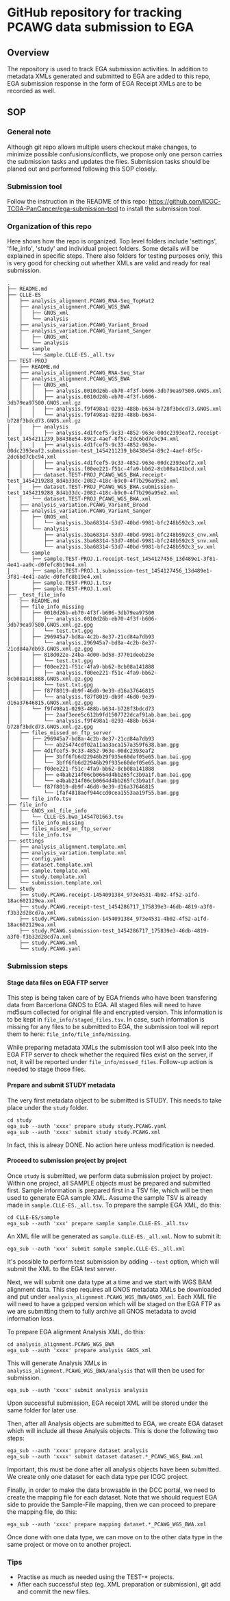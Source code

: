 # GitHub repository for tracking PCAWG data submission to EGA

## Overview
The repository is used to track EGA submission activities. In addition to metadata XMLs generated and submitted to EGA are added to this repo, EGA submission response in the form of EGA Receipt XMLs are to be recorded as well.

## SOP
### General note
Although git repo allows multiple users checkout make changes, to minimize possible confusions/conflicts, we propose only one person carries the submission tasks and updates the files. Submission tasks should be planed out and performed following this SOP closely.
### Submission tool
Follow the instruction in the README of this repo: https://github.com/ICGC-TCGA-PanCancer/ega-submission-tool to install the submission tool.
### Organization of this repo

Here shows how the repo is organized. Top level folders include 'settings', 'file_info', 'study' and individual project folders. Some details will be explained in specific steps. There also folders for testing purposes only, this is very good for checking out whether XMLs are valid and ready for real submission.
```
.
├── README.md
├── CLLE-ES
│   ├── analysis_alignment.PCAWG_RNA-Seq_TopHat2
│   ├── analysis_alignment.PCAWG_WGS_BWA
│   │   ├── GNOS_xml
│   │   └── analysis
│   ├── analysis_variation.PCAWG_Variant_Broad
│   ├── analysis_variation.PCAWG_Variant_Sanger
│   │   ├── GNOS_xml
│   │   └── analysis
│   └── sample
│       └── sample.CLLE-ES._all.tsv
├── TEST-PROJ
│   ├── README.md
│   ├── analysis_alignment.PCAWG_RNA-Seq_Star
│   ├── analysis_alignment.PCAWG_WGS_BWA
│   │   ├── GNOS_xml
│   │   │   ├── analysis.0010d26b-eb70-4f3f-b606-3db79ea97500.GNOS.xml
│   │   │   ├── analysis.0010d26b-eb70-4f3f-b606-3db79ea97500.GNOS.xml.gz
│   │   │   ├── analysis.f9f498a1-0293-488b-b634-b728f3bdcd73.GNOS.xml
│   │   │   └── analysis.f9f498a1-0293-488b-b634-b728f3bdcd73.GNOS.xml.gz
│   │   ├── analysis
│   │   │   ├── analysis.4d1fcef5-9c33-4852-963e-00dc2393eaf2.receipt-test_1454211239_b8438e54-89c2-4aef-8f5c-2dc6bd7cbc94.xml
│   │   │   ├── analysis.4d1fcef5-9c33-4852-963e-00dc2393eaf2.submission-test_1454211239_b8438e54-89c2-4aef-8f5c-2dc6bd7cbc94.xml
│   │   │   ├── analysis.4d1fcef5-9c33-4852-963e-00dc2393eaf2.xml
│   │   │   └── analysis.f00ee221-f51c-4fa9-bb62-8cb08a141bcd.xml
│   │   ├── dataset.TEST-PROJ_PCAWG_WGS_BWA.receipt-test_1454219288_8d4b33dc-2082-418c-b9c0-4f7b296a95e2.xml
│   │   ├── dataset.TEST-PROJ_PCAWG_WGS_BWA.submission-test_1454219288_8d4b33dc-2082-418c-b9c0-4f7b296a95e2.xml
│   │   └── dataset.TEST-PROJ_PCAWG_WGS_BWA.xml
│   ├── analysis_variation.PCAWG_Variant_Broad
│   ├── analysis_variation.PCAWG_Variant_Sanger
│   │   ├── GNOS_xml
│   │   │   └── analysis.3ba68314-53d7-40bd-9981-bfc248b592c3.xml
│   │   └── analysis
│   │       ├── analysis.3ba68314-53d7-40bd-9981-bfc248b592c3_cnv.xml
│   │       ├── analysis.3ba68314-53d7-40bd-9981-bfc248b592c3_snv.xml
│   │       └── analysis.3ba68314-53d7-40bd-9981-bfc248b592c3_sv.xml
│   └── sample
│       ├── sample.TEST-PROJ.1.receipt-test_1454127456_13d489e1-3f81-4e41-aa9c-d0fefc8b19e4.xml
│       ├── sample.TEST-PROJ.1.submission-test_1454127456_13d489e1-3f81-4e41-aa9c-d0fefc8b19e4.xml
│       ├── sample.TEST-PROJ.1.tsv
│       ├── sample.TEST-PROJ.1.xml
├── _test_file_info
│   ├── README.md
│   ├── file_info_missing
│   │   ├── 0010d26b-eb70-4f3f-b606-3db79ea97500
│   │   │   ├── analysis.0010d26b-eb70-4f3f-b606-3db79ea97500.GNOS.xml.gz.gpg
│   │   │   └── test.txt.gpg
│   │   ├── 296945a7-bd8a-4c2b-8e37-21cd84a7db93
│   │   │   └── analysis.296945a7-bd8a-4c2b-8e37-21cd84a7db93.GNOS.xml.gz.gpg
│   │   ├── 818d022e-24ba-4d00-bd58-37701deeb23e
│   │   │   └── test.txt.gpg
│   │   ├── f00ee221-f51c-4fa9-bb62-8cb08a141888
│   │   │   ├── analysis.f00ee221-f51c-4fa9-bb62-8cb08a141888.GNOS.xml.gz.gpg
│   │   │   └── test.txt.gpg
│   │   ├── f87f8019-db9f-46d0-9e39-d16a37646815
│   │   │   └── analysis.f87f8019-db9f-46d0-9e39-d16a37646815.GNOS.xml.gz.gpg
│   │   └── f9f498a1-0293-488b-b634-b728f3bdcd73
│   │       ├── 2aaf3eee5c612b9fd1507722dcaf91ab.bam.bai.gpg
│   │       └── analysis.f9f498a1-0293-488b-b634-b728f3bdcd73.GNOS.xml.gz.gpg
│   ├── files_missed_on_ftp_server
│   │   ├── 296945a7-bd8a-4c2b-8e37-21cd84a7db93
│   │   │   └── ab25474cdf02a11aa3aca157a359f638.bam.gpg
│   │   ├── 4d1fcef5-9c33-4852-963e-00dc2393eaf2
│   │   │   ├── 3bff6fb6d22946b29f935e60def05e65.bam.bai.gpg
│   │   │   └── 3bff6fb6d22946b29f935e60def05e65.bam.gpg
│   │   ├── f00ee221-f51c-4fa9-bb62-8cb08a141888
│   │   │   ├── e4bab214f06cb0664d4bb265fc3b9a1f.bam.bai.gpg
│   │   │   └── e4bab214f06cb0664d4bb265fc3b9a1f.bam.gpg
│   │   └── f87f8019-db9f-46d0-9e39-d16a37646815
│   │       └── 1faf4818aef944ccd0cea1553aa19f55.bam.gpg
│   └── file_info.tsv
├── file_info
│   ├── GNOS_xml_file_info
│   │   └── CLLE-ES.bwa_1454701663.tsv
│   ├── file_info_missing
│   ├── files_missed_on_ftp_server
│   └── file_info.tsv
├── settings
│   ├── analysis_alignment.template.xml
│   ├── analysis_variation.template.xml
│   ├── config.yaml
│   ├── dataset.template.xml
│   ├── sample.template.xml
│   ├── study.template.xml
│   └── submission.template.xml
└── study
    ├── study.PCAWG.receipt-1454091384_973e4531-4b02-4f52-a1fd-18ac602129ea.xml
    ├── study.PCAWG.receipt-test_1454286717_175839e3-46db-4819-a3f0-f3b32d28cd7a.xml
    ├── study.PCAWG.submission-1454091384_973e4531-4b02-4f52-a1fd-18ac602129ea.xml
    ├── study.PCAWG.submission-test_1454286717_175839e3-46db-4819-a3f0-f3b32d28cd7a.xml
    ├── study.PCAWG.xml
    └── study.PCAWG.yaml
```
### Submission steps
#### Stage data files on EGA FTP server
This step is being taken care of by EGA friends who have been transfering data from Barcerlona GNOS to EGA. All staged files will need to have md5sum collected for original file and encrypted version. This information is to be kept in `file_info/staged_files.tsv`. In case, such information is missing for any files to be submitted to EGA, the submission tool will report them to here: `file_info/file_info/missing`.

While preparing metadata XMLs the submission tool will also peek into the EGA FTP server to check whether the required files exist on the server, if not, it will be reported under `file_info/missed_files`. Follow-up action is needed to stage those files.

#### Prepare and submit STUDY metadata
The very first metadata object to be submitted is STUDY. This needs to take place under the `study` folder.

```
cd study
ega_sub --auth 'xxxx' prepare study study.PCAWG.yaml
ega_sub --auth 'xxxx' submit study study.PCAWG.xml
```

In fact, this is alreay DONE. No action here unless modification is needed.

#### Proceed to submission project by project
Once `study` is submitted, we perform data submission project by project. Within one project, all SAMPLE objects must be prepared and submitted first. Sample information is prepared first in a TSV file, which will be then used to generate EGA sample XML. Assume the sample TSV is already made in `sample.CLLE-ES._all.tsv`. To prepare the sample EGA XML, do this:

```
cd CLLE-ES/sample
ega_sub --auth 'xxx' prepare sample sample.CLLE-ES._all.tsv
```

An XML file will be generated as `sample.CLLE-ES._all.xml`. Now to submit it:
```
ega_sub --auth 'xxx' submit sample sample.CLLE-ES._all.xml
```

It's possible to perform test submission by adding `--test` option, which will submit the XML to the EGA test server.

Next, we will submit one data type at a time and we start with WGS BAM alignment data. This step requires all GNOS metadata XMLs be downloaded and put under `analysis_alignment.PCAWG_WGS_BWA/GNOS_xml`. Each XML file will need to have a gzipped version which will be staged on the EGA FTP as we are submitting them to fully archive all GNOS metadata to avoid information loss.

To prepare EGA alignment Analysis XML, do this:
```
cd analysis_alignment.PCAWG_WGS_BWA
ega_sub --auth 'xxxx' prepare analysis GNOS_xml
```
This will generate Analysis XMLs in `analysis_alignment.PCAWG_WGS_BWA/analysis` that will then be used for submission.
```
ega_sub --auth 'xxxx' submit analysis analysis
```
Upon successful submission, EGA receipt XML will be stored under the same folder for later use.

Then, after all Analysis objects are submitted to EGA, we create EGA dataset which will include all these Analysis objects.
This is done the following two steps:
```
ega_sub --auth 'xxxx' prepare dataset analysis
ega_sub --auth 'xxxx' submit dataset dataset.*_PCAWG_WGS_BWA.xml
```
Important, this must be done after all analysis objects have been submitted. We create only one dataset for each data type per ICGC project.

Finally, in order to make the data browsable in the DCC portal, we need to create the mapping file for each dataset. 
Note that we should request EGA side to provide the Sample-File mapping, then we can proceed to prepare the mapping file, do this:
```
ega_sub --auth 'xxxx' prepare mapping dataset.*_PCAWG_WGS_BWA.xml
```
  
Once done with one data type, we can move on to the other data type in the same project or move on to another project.

### Tips
- Practise as much as needed using the TEST-* projects.
- After each successful step (eg. XML preparation or submission), git add and commit the new files.
